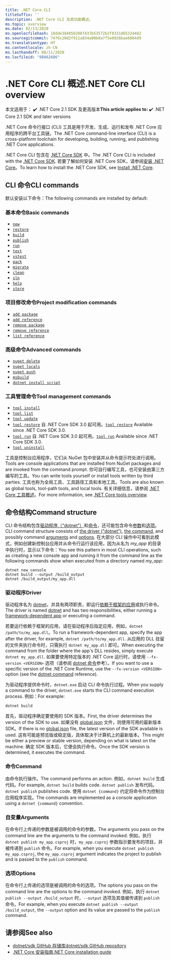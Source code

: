```yaml
---
title: .NET Core CLI
titleSuffix: ''
description: .NET Core CLI 及其功能概述。
ms.topic: overview
ms.date: 02/13/2020
ms.openlocfilehash: 18dde384058206f437b53572b2f8331d65324482
ms.sourcegitcommit: 7476c20d2f911a834a00b8a7f5e8926bae6804d9
ms.translationtype: HT
ms.contentlocale: zh-CN
ms.lasthandoff: 08/11/2020
ms.locfileid: "88062686"
---
```

# <a name="net-core-cli-overview"></a><span data-ttu-id="e0d7a-103">.NET Core CLI 概述</span><span class="sxs-lookup"><span data-stu-id="e0d7a-103">.NET Core CLI overview</span></span>

<span data-ttu-id="e0d7a-104">本文适用于： ✔️ .NET Core 2.1 SDK 及更高版本</span><span class="sxs-lookup"><span data-stu-id="e0d7a-104">**This article applies to:** ✔️ .NET Core 2.1 SDK and later versions</span></span>

<span data-ttu-id="e0d7a-105">.NET Core 命令行接口 (CLI) 工具是用于开发、生成、运行和发布 .NET Core 应用程序的跨平台工具链。</span><span class="sxs-lookup"><span data-stu-id="e0d7a-105">The .NET Core command-line interface (CLI) is a cross-platform toolchain for developing, building, running, and publishing .NET Core applications.</span></span>

<span data-ttu-id="e0d7a-106">.NET Core CLI 包含在 [.NET Core SDK](../sdk.md) 中。</span><span class="sxs-lookup"><span data-stu-id="e0d7a-106">The .NET Core CLI is included with the [.NET Core SDK](../sdk.md).</span></span> <span data-ttu-id="e0d7a-107">若要了解如何安装 .NET Core SDK，请参阅[安装 .NET Core](../install/windows.md)。</span><span class="sxs-lookup"><span data-stu-id="e0d7a-107">To learn how to install the .NET Core SDK, see [Install .NET Core](../install/windows.md).</span></span>

## <a name="cli-commands"></a><span data-ttu-id="e0d7a-108">CLI 命令</span><span class="sxs-lookup"><span data-stu-id="e0d7a-108">CLI commands</span></span>

<span data-ttu-id="e0d7a-109">默认安装以下命令：</span><span class="sxs-lookup"><span data-stu-id="e0d7a-109">The following commands are installed by default:</span></span>

### <a name="basic-commands"></a><span data-ttu-id="e0d7a-110">基本命令</span><span class="sxs-lookup"><span data-stu-id="e0d7a-110">Basic commands</span></span>

- [`new`](dotnet-new.md)
- [`restore`](dotnet-restore.md)
- [`build`](dotnet-build.md)
- [`publish`](dotnet-publish.md)
- [`run`](dotnet-run.md)
- [`test`](dotnet-test.md)
- [`vstest`](dotnet-vstest.md)
- [`pack`](dotnet-pack.md)
- [`migrate`](dotnet-migrate.md)
- [`clean`](dotnet-clean.md)
- [`sln`](dotnet-sln.md)
- [`help`](dotnet-help.md)
- [`store`](dotnet-store.md)

### <a name="project-modification-commands"></a><span data-ttu-id="e0d7a-111">项目修改命令</span><span class="sxs-lookup"><span data-stu-id="e0d7a-111">Project modification commands</span></span>

- [`add package`](dotnet-add-package.md)
- [`add reference`](dotnet-add-reference.md)
- [`remove package`](dotnet-remove-package.md)
- [`remove reference`](dotnet-remove-reference.md)
- [`list reference`](dotnet-list-reference.md)

### <a name="advanced-commands"></a><span data-ttu-id="e0d7a-112">高级命令</span><span class="sxs-lookup"><span data-stu-id="e0d7a-112">Advanced commands</span></span>

- [`nuget delete`](dotnet-nuget-delete.md)
- [`nuget locals`](dotnet-nuget-locals.md)
- [`nuget push`](dotnet-nuget-push.md)
- [`msbuild`](dotnet-msbuild.md)
- [`dotnet install script`](dotnet-install-script.md)

### <a name="tool-management-commands"></a><span data-ttu-id="e0d7a-113">工具管理命令</span><span class="sxs-lookup"><span data-stu-id="e0d7a-113">Tool management commands</span></span>

- [`tool install`](dotnet-tool-install.md)
- [`tool list`](dotnet-tool-list.md)
- [`tool update`](dotnet-tool-update.md)
- <span data-ttu-id="e0d7a-114">[`tool restore`](global-tools.md#install-a-local-tool) 自 .NET Core SDK 3.0 起可用。</span><span class="sxs-lookup"><span data-stu-id="e0d7a-114">[`tool restore`](global-tools.md#install-a-local-tool) Available since .NET Core SDK 3.0.</span></span>
- <span data-ttu-id="e0d7a-115">[`tool run`](global-tools.md#invoke-a-local-tool) 自 .NET Core SDK 3.0 起可用。</span><span class="sxs-lookup"><span data-stu-id="e0d7a-115">[`tool run`](global-tools.md#invoke-a-local-tool) Available since .NET Core SDK 3.0.</span></span>
- [`tool uninstall`](dotnet-tool-uninstall.md)

<span data-ttu-id="e0d7a-116">工具是控制台应用程序，它们从 NuGet 包中安装并从命令提示符处进行调用。</span><span class="sxs-lookup"><span data-stu-id="e0d7a-116">Tools are console applications that are installed from NuGet packages and are invoked from the command prompt.</span></span> <span data-ttu-id="e0d7a-117">你可自行编写工具，也可安装由第三方编写的工具。</span><span class="sxs-lookup"><span data-stu-id="e0d7a-117">You can write tools yourself or install tools written by third parties.</span></span> <span data-ttu-id="e0d7a-118">工具也称为全局工具、工具路径工具和本地工具。</span><span class="sxs-lookup"><span data-stu-id="e0d7a-118">Tools are also known as global tools, tool-path tools, and local tools.</span></span> <span data-ttu-id="e0d7a-119">有关详细信息，请参阅 [.NET Core 工具概述](global-tools.md)。</span><span class="sxs-lookup"><span data-stu-id="e0d7a-119">For more information, see [.NET Core tools overview](global-tools.md).</span></span>

## <a name="command-structure"></a><span data-ttu-id="e0d7a-120">命令结构</span><span class="sxs-lookup"><span data-stu-id="e0d7a-120">Command structure</span></span>

<span data-ttu-id="e0d7a-121">CLI 命令结构包含[驱动程序（“dotnet”）](#driver)和[命令](#command)，还可能包含命令[参数](#arguments)和[选项](#options)。</span><span class="sxs-lookup"><span data-stu-id="e0d7a-121">CLI command structure consists of [the driver ("dotnet")](#driver), [the command](#command), and possibly command [arguments](#arguments) and [options](#options).</span></span> <span data-ttu-id="e0d7a-122">在大部分 CLI 操作中可看到此模式，例如创建新控制台应用并从命令行运行该应用，因为从名为 *my_app* 的目录中执行时，显示以下命令：</span><span class="sxs-lookup"><span data-stu-id="e0d7a-122">You see this pattern in most CLI operations, such as creating a new console app and running it from the command line as the following commands show when executed from a directory named *my_app*:</span></span>

```dotnetcli
dotnet new console
dotnet build --output /build_output
dotnet /build_output/my_app.dll
```

### <a name="driver"></a><span data-ttu-id="e0d7a-123">驱动程序</span><span class="sxs-lookup"><span data-stu-id="e0d7a-123">Driver</span></span>

<span data-ttu-id="e0d7a-124">驱动程序名为 [dotnet](dotnet.md)，并具有两项职责，即运行[依赖于框架的应用](../deploying/index.md)或执行命令。</span><span class="sxs-lookup"><span data-stu-id="e0d7a-124">The driver is named [dotnet](dotnet.md) and has two responsibilities, either running a [framework-dependent app](../deploying/index.md) or executing a command.</span></span>

<span data-ttu-id="e0d7a-125">若要运行依赖于框架的应用，请在驱动程序后指定应用，例如，`dotnet /path/to/my_app.dll`。</span><span class="sxs-lookup"><span data-stu-id="e0d7a-125">To run a framework-dependent app, specify the app after the driver, for example, `dotnet /path/to/my_app.dll`.</span></span> <span data-ttu-id="e0d7a-126">从应用的 DLL 驻留的文件夹执行命令时，只需执行 `dotnet my_app.dll` 即可。</span><span class="sxs-lookup"><span data-stu-id="e0d7a-126">When executing the command from the folder where the app's DLL resides, simply execute `dotnet my_app.dll`.</span></span> <span data-ttu-id="e0d7a-127">如果要使用特定版本的 .NET Core 运行时，请使用 `--fx-version <VERSION>` 选项（请参阅 [dotnet 命令](dotnet.md)参考）。</span><span class="sxs-lookup"><span data-stu-id="e0d7a-127">If you want to use a specific version of the .NET Core Runtime, use the `--fx-version <VERSION>` option (see the [dotnet command](dotnet.md) reference).</span></span>

<span data-ttu-id="e0d7a-128">为驱动程序提供命令时，`dotnet.exe` 启动 CLI 命令执行过程。</span><span class="sxs-lookup"><span data-stu-id="e0d7a-128">When you supply a command to the driver, `dotnet.exe` starts the CLI command execution process.</span></span> <span data-ttu-id="e0d7a-129">例如：</span><span class="sxs-lookup"><span data-stu-id="e0d7a-129">For example:</span></span>

```dotnetcli
dotnet build
```

<span data-ttu-id="e0d7a-130">首先，驱动程序确定要使用的 SDK 版本。</span><span class="sxs-lookup"><span data-stu-id="e0d7a-130">First, the driver determines the version of the SDK to use.</span></span> <span data-ttu-id="e0d7a-131">如果没有 [global.json](global-json.md) 文件，则使用可用的最新版本 SDK。</span><span class="sxs-lookup"><span data-stu-id="e0d7a-131">If there is no [global.json](global-json.md) file, the latest version of the SDK available is used.</span></span> <span data-ttu-id="e0d7a-132">这有可能是预览版或稳定版，具体取决于计算机上的最新版本。</span><span class="sxs-lookup"><span data-stu-id="e0d7a-132">This might be either a preview or stable version, depending on what is latest on the machine.</span></span>  <span data-ttu-id="e0d7a-133">确定 SDK 版本后，它便会执行命令。</span><span class="sxs-lookup"><span data-stu-id="e0d7a-133">Once the SDK version is determined, it executes the command.</span></span>

### <a name="command"></a><span data-ttu-id="e0d7a-134">命令</span><span class="sxs-lookup"><span data-stu-id="e0d7a-134">Command</span></span>

<span data-ttu-id="e0d7a-135">由命令执行操作。</span><span class="sxs-lookup"><span data-stu-id="e0d7a-135">The command performs an action.</span></span> <span data-ttu-id="e0d7a-136">例如，`dotnet build` 生成代码。</span><span class="sxs-lookup"><span data-stu-id="e0d7a-136">For example, `dotnet build` builds code.</span></span> <span data-ttu-id="e0d7a-137">`dotnet publish` 发布代码。</span><span class="sxs-lookup"><span data-stu-id="e0d7a-137">`dotnet publish` publishes code.</span></span> <span data-ttu-id="e0d7a-138">使用 `dotnet {command}` 约定将命令作为控制台应用程序实现。</span><span class="sxs-lookup"><span data-stu-id="e0d7a-138">The commands are implemented as a console application using a `dotnet {command}` convention.</span></span>

### <a name="arguments"></a><span data-ttu-id="e0d7a-139">自变量</span><span class="sxs-lookup"><span data-stu-id="e0d7a-139">Arguments</span></span>

<span data-ttu-id="e0d7a-140">在命令行上传递的参数是被调用的命令的参数。</span><span class="sxs-lookup"><span data-stu-id="e0d7a-140">The arguments you pass on the command line are the arguments to the command invoked.</span></span> <span data-ttu-id="e0d7a-141">例如，执行 `dotnet publish my_app.csproj` 时，`my_app.csproj` 参数指示要发布的项目，并被传递到 `publish` 命令。</span><span class="sxs-lookup"><span data-stu-id="e0d7a-141">For example, when you execute `dotnet publish my_app.csproj`, the `my_app.csproj` argument indicates the project to publish and is passed to the `publish` command.</span></span>

### <a name="options"></a><span data-ttu-id="e0d7a-142">选项</span><span class="sxs-lookup"><span data-stu-id="e0d7a-142">Options</span></span>

<span data-ttu-id="e0d7a-143">在命令行上传递的选项是被调用的命令的选项。</span><span class="sxs-lookup"><span data-stu-id="e0d7a-143">The options you pass on the command line are the options to the command invoked.</span></span> <span data-ttu-id="e0d7a-144">例如，执行 `dotnet publish --output /build_output` 时，`--output` 选项及其值被传递到 `publish` 命令。</span><span class="sxs-lookup"><span data-stu-id="e0d7a-144">For example, when you execute `dotnet publish --output /build_output`, the `--output` option and its value are passed to the `publish` command.</span></span>

## <a name="see-also"></a><span data-ttu-id="e0d7a-145">请参阅</span><span class="sxs-lookup"><span data-stu-id="e0d7a-145">See also</span></span>

- [<span data-ttu-id="e0d7a-146">dotnet/sdk GitHub 存储库</span><span class="sxs-lookup"><span data-stu-id="e0d7a-146">dotnet/sdk GitHub repository</span></span>](https://github.com/dotnet/sdk/)
- [<span data-ttu-id="e0d7a-147">.NET Core 安装指南</span><span class="sxs-lookup"><span data-stu-id="e0d7a-147">.NET Core installation guide</span></span>](../install/windows.md)
